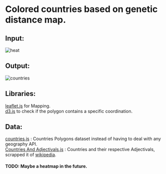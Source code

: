 # Colored countries based on genetic distance map.

## Input:
![heat](https://user-images.githubusercontent.com/73950268/201489195-00b343dc-fc53-4490-a464-69fc71c6ec62.PNG)
## Output:
![countries](https://user-images.githubusercontent.com/73950268/201489196-34bb6d79-2c53-458f-bb04-5075a7cb03cb.PNG)
## Libraries:
[leaflet.js](https://leafletjs.com/) for Mapping.
<br>
[d3.js](https://d3js.org/) to check if the polygon contains a specific coordination.
<br>
## Data: 
[countries.js](https://datahub.io/core/geo-countries) : Countries Polygons dataset instead of having to deal with any geography API. 
<br>
[Countries And Adjectivals.js](https://github.com/J43fura/Scrap-Wikipedia-Countries-Adjectivals) : Countries and their respective Adjectivals, scrapped it of
[wikipedia](https://en.wikipedia.org/wiki/List_of_adjectival_and_demonymic_forms_for_countries_and_nations).
<br>

#### TODO: Maybe a heatmap in the future.
